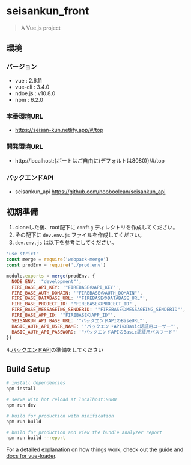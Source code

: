 # seisankun_front

> A Vue.js project
## 環境
### バージョン
 - vue : 2.6.11
 - vue-cli : 3.4.0
 - ndoe.js : v10.8.0
 - npm : 6.2.0
### 本番環境URL
 - https://seisan-kun.netlify.app/#/top
### 開発環境URL
- http://localhost:{ポートはご自由に(デフォルトは8080)}/#/top

### バックエンドAPI
 - seisankun_api https://github.com/nooboolean/seisankun_api

## 初期準備
1. cloneした後、root配下に `config` ディレクトリを作成してください。
2. その配下に `dev.env.js` ファイルを作成してください。
3. `dev.env.js` は以下を参考にしてください。

``` js
'use strict'
const merge = require('webpack-merge')
const prodEnv = require('./prod.env')

module.exports = merge(prodEnv, {
  NODE_ENV: '"development"',
  FIRE_BASE_API_KEY: '"FIREBASEのAPI_KEY"',
  FIRE_BASE_AUTH_DOMAIN: '"FIREBASEのAUTH_DOMAIN"',
  FIRE_BASE_DATABASE_URL: '"FIREBASEのDATABASE_URL"',
  FIRE_BASE_PROJECT_ID: '"FIREBASEのPROJECT_ID"',
  FIRE_BASE_MESSAGEING_SENDERID: '"FIREBASEのMESSAGEING_SENDERID"',
  FIRE_BASE_APP_ID: '"FIREBASEのAPP_ID"',
  SEISANKUN_API_BASE_URL: '"バックエンドAPIのBaseURL"',
  BASIC_AUTH_API_USER_NAME: '"バックエンドAPIのBasic認証用ユーザー"',
  BASIC_AUTH_API_PASSWORD: '"バックエンドAPIのBasic認証用パスワード"'
})

```
4.[バックエンドAPI](https://github.com/nooboolean/seisankun_api)の準備をしてください

## Build Setup

``` bash
# install dependencies
npm install

# serve with hot reload at localhost:8080
npm run dev

# build for production with minification
npm run build

# build for production and view the bundle analyzer report
npm run build --report
```

For a detailed explanation on how things work, check out the [guide](http://vuejs-templates.github.io/webpack/) and [docs for vue-loader](http://vuejs.github.io/vue-loader).
